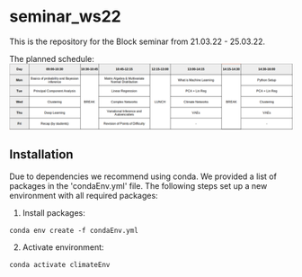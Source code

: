 # seminar_ws22

This is the repository for the Block seminar from 21.03.22 - 25.03.22.

The planned schedule:
![fig2](img/schedule.png)

## Installation

Due to dependencies we recommend using conda. We provided a list of packages in the 
'condaEnv.yml' file. The following steps set up a new environment with all required packages:
1. Install packages: 
```
conda env create -f condaEnv.yml
```
2. Activate environment:
```
conda activate climateEnv
```
